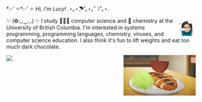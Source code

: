 \*:･ﾟ✧*:･ﾟ✧ *Hi, I'm Lucy!* .⋆｡⋆☂˚｡⋆｡˚☽˚｡⋆.

 <img align='right' src="Image.png" alt="Lucy's Avatar" height="50px" />
 
 ✨ (✿◡‿◡) ✨ I study 👩🏻‍💻 computer science and 🧪 chemistry at the University of British Columbia.
 I'm interested in systems programming, programming languages, chemistry, viruses, and computer science education.
 I also think it's fun to lift weights and eat too much dark chocolate.
 
<!-- <img align='right' src="https://user-images.githubusercontent.com/55033656/123548173-ee304c00-d720-11eb-979e-43f711f3404b.png" alt="Lucy's Avatar" height="200" /> -->
<!-- 
<img align='right' src="octocat.png" alt="Lucy's Avatar" height="150px" /> -->


<!-- I study 👩🏻‍💻 computer science and 🧬 biochemistry @[University of British Columbia](https://ubc.ca). I'm interested in developer tooling, programming languages, chemistry, and viruses (though not so much what viruses can do to us). I also like to lift weights and eat too much dark chocolate.

✨ I'm currently learning more about, [Doom Emacs](https://github.com/hlissner/doom-emacs), Vim, and Elixir!

💻 To learn more about me, check out my [site](http://lhao03.github.io/) or connect with me on [LinkedIn](https://linkedin.com/in/lucy-hao)!

(✿◡‿◡) -->
 
<!-- <p align="center">
  <a href="https://github.com/ryo-ma/github-profile-trophy">
    <img src="https://github-profile-trophy.vercel.app/?username=lhao03&theme=onedark&no-frame=true&row=2&column=3"/>
  </a>
</p> -->

<!-- <img align='right' style="width:20vw" src="https://github-profile-trophy.vercel.app/?username=lhao03&theme=onedark&no-frame=true&row=2&column=3&margin-w=15&margin-h=15"/> -->
<img align='right' src="katsu.gif" alt="katsu" style="width:20vw" />
<img align='left' style="width:20vw" src="https://spotify-recently-played-readme.vercel.app/api?user=euj7dn4m7gqc9wniy6c5jrtm5"/>


<!-- ![Alt text](https://spotify-recently-played-readme.vercel.app/api?user=euj7dn4m7gqc9wniy6c5jrtm5) -->
